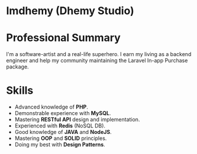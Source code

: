 # Imdhemy (Dhemy Studio)

# Professional Summary
I'm a software-artist and a real-life superhero. I earn my living as a backend engineer and help my community maintaining the Laravel In-app Purchase package.

# Skills
* Advanced knowledge of **PHP**.
* Demonstrable experience with **MySQL**.
* Mastering **RESTful API** design and implementation.
* Experienced with **Redis** (NoSQL DB).
* Good knowledge of **JAVA** and **NodeJS**.
* Mastering **OOP** and **SOLID** principles.
* Doing my best with **Design Patterns**.

